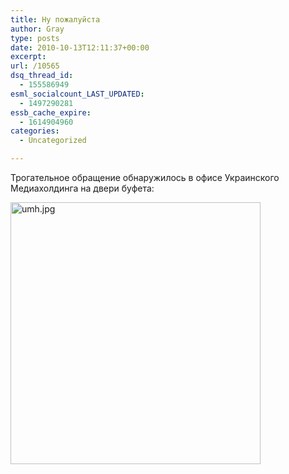 ```yaml
---
title: Ну пожалуйста
author: Gray
type: posts
date: 2010-10-13T12:11:37+00:00
excerpt:
url: /10565
dsq_thread_id:
  - 155586949
esml_socialcount_LAST_UPDATED:
  - 1497290281
essb_cache_expire:
  - 1614904960
categories:
  - Uncategorized

---
```








Трогательное обращение обнаружилось в офисе Украинского Медиахолдинга на двери буфета:

<img src="https://i0.wp.com/forumimg.net/blog/umh.jpg?resize=400%2C419" width="400" height="419" alt="umh.jpg" data-recalc-dims="1" />